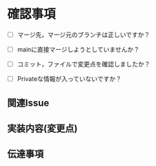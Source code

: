 # 確認事項

- [ ] マージ先，マージ元のブランチは正しいですか？

- [ ] mainに直接マージしようとしていませんか？

- [ ] コミット，ファイルで変更点を確認しましたか？

- [ ] Privateな情報が入っていないですか？

## 関連Issue

## 実装内容(変更点)

## 伝達事項
